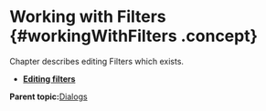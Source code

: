 # Working with Filters {#workingWithFilters .concept}

Chapter describes editing Filters which exists.

-   **[Editing filters](../../../../modules/bebe/setup/dialogs/editingFilters.md)**  


**Parent topic:**[Dialogs](../../../../modules/bebe/setup/dialogs/dialogs.md)


